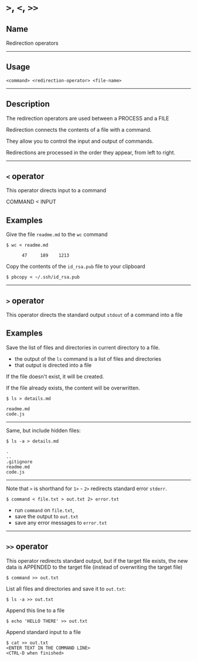 # `>`, `<`, `>>`

## Name
Redirection operators

---
## Usage
```
<command> <redirection-operator> <file-name>
```

---
## Description
The redirection operators are used between a PROCESS and a FILE

Redirection connects the contents of a file with a command.

They allow you to control the input and output of commands.

Redirections are processed in the order they appear, from left to right.


---
## `<` operator

This operator directs input to a command

COMMAND < INPUT

## Examples
Give the file `readme.md` to the `wc` command
```
$ wc < readme.md

      47     189    1213
```


Copy the contents of the `id_rsa.pub` file to your clipboard
```
$ pbcopy < ~/.ssh/id_rsa.pub
```


----
## `>` operator
This operator directs the standard output `stdout` of a command into a file

## Examples
Save the list of files and directories in current directory to a file.
- the output of the `ls` command is a list of files and directories
- that output is directed into a file

If the file doesn't exist, it will be created.

If the file already exists, the content will be overwritten.
```
$ ls > details.md

readme.md
code.js
```

---
Same, but include hidden files:
```
$ ls -a > details.md

.
..
.gitignore
readme.md
code.js
```

---
Note that `>` is shorthand for `1>` - `2>` redirects standard error `stderr`.

```
$ command < file.txt > out.txt 2> error.txt
```
- run `command` on `file.txt`,
- save the output to `out.txt`
- save any error messages to `error.txt`


---
## `>>` operator
This operator redirects standard output, but if the target file exists,
the new data is APPENDED to the target file (instead of overwriting the target file)

```
$ command >> out.txt
```
List all files and directories and save it to `out.txt`:
```
$ ls -a >> out.txt
```

Append this line to a file
```
$ echo 'HELLO THERE' >> out.txt
```

Append standard input to a file
```
$ cat >> out.txt
<ENTER TEXT IN THE COMMAND LINE>
<CTRL-D when finished>
```
